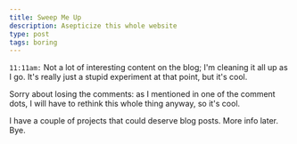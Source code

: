 ```yaml
---
title: Sweep Me Up
description: Asepticize this whole website
type: post
tags: boring
---
```


`11:11am:` Not a lot of interesting content on the blog; I'm cleaning it all up as I go. It's really just a stupid experiment at that point, but it's cool.

Sorry about losing the comments: as I mentioned in one of the comment dots, I will have to rethink this whole thing anyway, so it's cool.

I have a couple of projects that could deserve blog posts. More info later. Bye.
